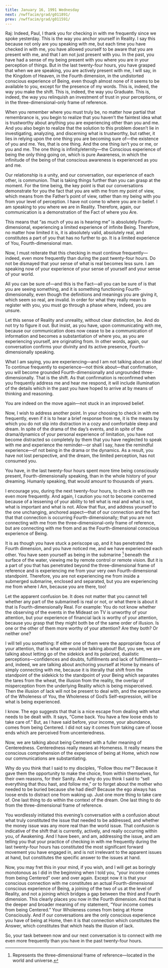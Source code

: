 ```yaml
---
title: January 16, 1991 Wednesday
next: /nwffacim/grad/g011891/
prev: /nwffacim/grad/g011591/
---
```


Raj: Indeed, Paul, I thank you for checking in with me frequently since
we spoke yesterday. This is the way you anchor yourself in Reality. I
say this because not only are you speaking with me, but each time you
have checked in with me, you have allowed yourself to be aware that you
are present with me, and that I am not just present with you. In the
past, you have had a sense of my being present with you where you are in
your perception of things. But in the last twenty-four hours, you have
grasped that when we are speaking, you are actively present with me, I
will say, in the Kingdom of Heaven, in the Fourth dimension, in the
undistorted conscious experience of Being, even though almost none of it
seems to be available to you, except for the presence of my words. This
is, indeed, the way you make the shift. This is, indeed, the way you
Graduate. This is, indeed, the way you relinquish an investment of trust
in your perceptions, or in the three-dimensional-only frame of
reference.

When you remember where you must truly be, no matter how partial that
remembrance is, you begin to realize that you haven’t the faintest idea
what is trustworthy about anything you are experiencing other than you
and me. And you also begin to realize that the solution to this problem
doesn’t lie in investigating, analyzing, and discerning what is
trustworthy, but rather, it lies in relying upon the one thing you are
becoming sure of—the existence of you and me. Yes, that is one thing.
And the one thing isn’t you or me, or you and me. The one thing is
infinity/eternity—the Conscious experience of being the only thing going
on, which is pure Awareness, in which the infinitude of the being of
that conscious awareness is experienced as you and me.

Our relationship is a unity, and our conversation, our experience of
each other, is communion. That is taking things further than you can
grasp at the moment. For the time being, the key point is that our
conversations demonstrate for you the fact that you are with me from my
point of view, which means from the Father’s point of view, rather than
my being with you from your level of perception. I have not come to
where you are in belief. I am speaking to you where we are in Reality.
Therefore, again, our communication is a demonstration of the Fact of
where you Are.

This means that “as much of you as is hearing me” is absolutely
Fourth-dimensional, experiencing a limited experience of infinite Being.
Therefore, no matter how limited it is, it is absolutely valid,
absolutely real, and constitutes a part of you that has no further to
go. It is a limited experience of You, Fourth-dimensional man.

Now, I must reiterate that this checking in must continue
frequently—indeed, even more frequently than during the past twenty-four
hours. Do not be dismayed that your sense of what is real becomes less
sure. I am speaking now of your experience of your sense of yourself and
your sense of your world.

All you can be sure of—and this is the Fact—all you can be sure of is
that you are seeing something, and it is something functioning
Fourth-dimensionally, even though the definitions and meanings you are
giving it, which seem so real, are invalid. In order for what they
really mean to register with you, you must go through a phase where,
indeed, you are unsure.

Let this sense of Reality and unreality, without clear distinction, be.
And do not try to figure it out. But insist, as you have, upon
communicating with me, because our communication does now cease to be a
communication of information and becomes a substantiation of where you,
as you are experiencing yourself, are originating from. In other words,
again, our conversation confirms your divinity and its active presence,
Fourth-dimensionally speaking.

What I am saying, you are experiencing—and I am not talking about an
idea! To continue frequently to experience—not think about—that
confirmation, you will become grounded Fourth-dimensionally and
ungrounded three-dimensionally. That is the shift. As that confirmation
is reconfirmed when you frequently address me and hear me respond, it
will include illumination of the details which in the past you have
hoped to arrive at by means of thinking and reasoning.

You are indeed on the move again—not stuck in an improved belief.

Now, I wish to address another point. In your choosing to check in with
me frequently, even if it is to hear a brief response from me, it is the
means by which you do not slip into distraction in a cozy and
comfortable sleep and dream. In spite of the drama of the day’s events,
and in spite of the drama/dynamics of your personal experience of
limitation, you have not become distracted so completely by them that
you have neglected to speak with me and experience the reminder—or shall
I say, have the remindful experience—of not being in the drama or the
dynamics. As a result, you have not lost perspective, and the dream, the
limited perception, has not consumed you.

You have, in the last twenty-four hours spent more time being
consciously present, Fourth-dimensionally speaking, than in the whole
history of your dreaming. Humanly speaking, that would amount to
thousands of years.

I encourage you, during the next twenty-four hours, to check in with me
even more frequently. And again, I caution you not to become concerned
because of a lessening of your ability to tell what is real and what is
not, what is important and what is not. Allow that flux, and address
yourself to the one unchanging, anchored aspect—that of our connection
and the fact that that connection is occurring Fourth-dimensionally;
that you are not connecting with me from the three-dimensional-only
frame of reference, but are connecting with me from and as the
Fourth-dimensional conscious experience of Being.

It is as though you have stuck a periscope up, and it has penetrated the
Fourth dimension, and you have noticed me, and we have experienced each
other. You have seen yourself as being in the submarine [^1]
beneath the surface of the water, viewing me by remote control or remote
vision. But it is a part of you that has penetrated beyond the
three-dimensional frame of reference and is experiencing me from your
very own Fourth-dimensional standpoint. Therefore, you are not
experiencing me from inside a submerged submarine, enclosed and
separated, but you are experiencing me from where I Am, because you are
there, too!

Let the apparent confusion be. It does not matter that you cannot tell
whether any part of the submarine6 is real or not, or what there is
about it that is Fourth-dimensionally Real. For example: You do not know
whether the observing of the events in the Mideast on TV is unworthy of
your attention, but your experience of financial lack is worthy of your
attention, because you grasp that they might both be of the same order
of illusion. Is one or the other of them more worthy of your attention?
Are they both? Or neither one?

I will tell you something: If either one of them were the appropriate
focus of your attention, that is what we would be talking about! But,
you see, we are talking about letting go of the sidekick and its
polarized, dualistic perceptions—confidences and doubts, fulfillments
and lack of fulfillments—and, indeed, we are talking about anchoring
yourself at Home by means of simply connecting with me, because it is
literally that shift from the standpoint of the sidekick to the
standpoint of your Being which separates the tares from the wheat, the
illusion from the reality, the overlay of misperception from the
underlying Reality which is being misperceived. Then the illusion of
lack will not be present to deal with, and the experience of the
Wholeness of You, the Wholeness of God’s Self-expression, will be what
is being experienced.

I know. The ego suggests that that is a nice escape from dealing with
what needs to be dealt with. It says, “Come back. You have a few loose
ends to take care of.” But, as I have said before, your income, your
abundance, comes from being Centered. I did not say it comes from taking
care of loose ends which are perceived from uncenteredness.

Now, we are talking about being Centered with a fuller meaning of
Centeredness. Centeredness really means at-Homeness. It really means the
conscious comprehension of the experience of being at Home, which now
our communications are substantiating.

Why do you think that I said to my disciples, “Follow thou me”? Because
it gave them the opportunity to make the choice, from within themselves,
for their own reasons, for their Sanity. And why do you think I said to
“sell everything that thou hast, and follow me,” or to forget about the
mother who needed to be buried because she had died? Because the ego
always has loose ends to distract one from waking up. Just one more
thing to take care of. One last thing to do within the context of the
dream. One last thing to do from the three-dimensional frame of
reference.

You wordlessly initiated this evening’s conversation with a confusion
about what truly constituted the issue that needed to be addressed, and
whether the money issue was any more real than the world issue. That
confusion is indicative of the shift that is currently, actively, and
really occurring within you, of Awakening. And I have been, and am,
addressing the issue, and am telling you that your practice of checking
in with me frequently during the last twenty-four hours has constituted
the most significant forward movement you have engaged in, and is not
irrelevant to the apparent issues at hand, but constitutes the specific
answer to the issues at hand.

Now, you may fret this in your mind, if you wish, and I will get as
boringly monotonous as I did in the beginning when I told you, “your
income comes from being Centered” over and over again. Except now it is
that your conscious connection with me constitutes an actual
Fourth-dimensional conscious experience of Being, a joining of the two
of us at the level of Reality, and not a joining which bridges a gap
between the third and Fourth dimension. This clearly places you now in
the Fourth dimension. And that is the deeper and broader meaning of my
statement, “Your income comes from being Centered.” Your Wholeness comes
from being at Home Consciously. And if our conversations are the only
conscious experience you have of being at Home, then it is that
connection which constitutes the Answer, which constitutes that which
heals the illusion of lack.

So, your task between now and our next conversation is to connect with
me even more frequently than you have in the past twenty-four hours.

[^1]: Represents the three-dimensional frame of reference—located in the world
and universe.
